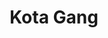---
title: "Kota Gang"
title_bn: "কোটা গাং"
description: "Kota gang starts from the Kalni river and ends at the Nilaji gang."
---